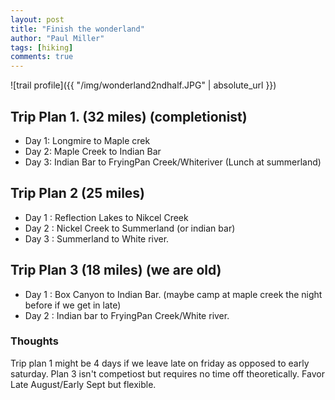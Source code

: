 ```yaml
--- 
layout: post
title: "Finish the wonderland"
author: "Paul Miller"
tags: [hiking]
comments: true
---
```

![trail profile]({{ "/img/wonderland2ndhalf.JPG" | absolute_url }})

## Trip Plan 1. (32 miles) (completionist)
- Day 1: Longmire to Maple crek
- Day 2: Maple Creek to Indian Bar 
- Day 3: Indian Bar to FryingPan Creek/Whiteriver (Lunch at summerland)

## Trip Plan 2 (25 miles)
- Day 1 : Reflection Lakes to Nikcel Creek
- Day 2 : Nickel Creek to Summerland (or indian bar)
- Day 3 : Summerland to White river.

## Trip Plan 3 (18 miles) (we are old)
- Day 1 : Box Canyon to Indian Bar. (maybe camp at maple creek the night before if we get in late)
- Day 2 : Indian bar to FryingPan Creek/White river.

### Thoughts
Trip plan 1 might be 4 days if we leave late on friday as opposed to early saturday. Plan 3 isn't competiost but requires no time off theoretically. Favor Late August/Early Sept but flexible. 